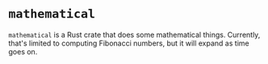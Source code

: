 # `mathematical`

`mathematical` is a Rust crate that does some mathematical things. Currently, that's limited to computing Fibonacci numbers, but it will expand as time goes on.
